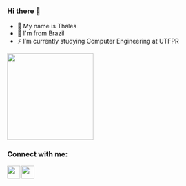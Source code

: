### Hi there 👋

- 🌱 My name is Thales
- 🤞 I'm from Brazil
- ⚡ I’m currently studying Computer Engineering at UTFPR

<img height="200em" src="https://github-readme-stats.vercel.app/api/top-langs/?username=kohki-ha&layout=compact&langs_count=5&theme=vision-friendly-dark"/>

<!--
[![Dev.to](https://github-readme-stats.vercel.app/api/pin/?username=thepracticaldev&repo=dev.to&theme=white)](https://github.com/thepracticaldev/dev.to)
-->

### Connect with me:

<a href="https://www.linkedin.com/in/kohki-ha/" target="_blank"><img align="left" height="30px" src = "https://img.shields.io/badge/LinkedIn-0077B5?style=for-the-badge&logo=linkedin&logoColor=white" target="_blank"></a>

<a href="mailto:kohkihasegawa@151@gmail.com" target="_blank"><img align="left" height="30px" src = "https://img.shields.io/badge/Gmail-D14836?style=for-the-badge&logo=gmail&logoColor=white" target="_blank"></a>

<!--
<a href="https://www.instagram.com/k.o.h.k.i/" target="_blank"><img height="30px" src = "https://img.shields.io/badge/Instagram-E4405F?style=for-the-badge&logo=instagram&logoColor=white" target="_blank"></a>
-->


